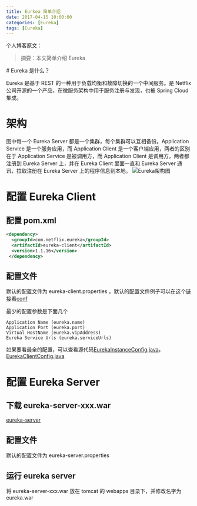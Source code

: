 ```yaml
---
title: Eurkea 简单介绍
date: 2017-04-15 10:00:00
categories: [Eureka]
tags: [Eureka]
---
```


个人博客原文：[]()

> 摘要：本文简单介绍 Eureka

​# Eureka 是什么？

Eureka 是基于 REST 的一种用于负载均衡和故障切换的一个中间服务。是 Netflix 公司开源的一个产品，在微服务架构中用于服务注册与发现，也被 Spring Cloud 集成。

# 架构

图中每一个 Eureka Server 都是一个集群，每个集群可以互相备份。Application Service 是一个服务应用，而 Application Client 是一个客户端应用，两者的区别在于 Application Service 是被调用方，而 Application Client 是调用方，两者都注册到 Eureka Server 上，并在 Eureka Client 里面一直和 Eureka Server 通讯，拉取注册在 Eureka Server 上的程序信息到本地。
![Eureka架构图](https://1csh1.github.io/img/eureka-introduce/eureka-introduce01.png)

# 配置 Eureka Client

## 配置 pom.xml

```xml
<dependency>
  <groupId>com.netflix.eureka</groupId>
  <artifactId>eureka-client</artifactId>
  <version>1.1.16</version>
 </dependency>
```

## 配置文件

默认的配置文件为 eureka-client.properties 。默认的配置文件例子可以在这个链接看[conf](https://github.com/Netflix/eureka/tree/master/eureka-examples/conf)

最少的配置参数是下面几个

```
Application Name (eureka.name)
Application Port (eureka.port)
Virtual HostName (eureka.vipAddress)
Eureka Service Urls (eureka.serviceUrls)
```
如果要看最全的配置，可以查看源代码[EurekaInstanceConfig.java](https://github.com/Netflix/eureka/blob/master/eureka-client/src/main/java/com/netflix/appinfo/EurekaInstanceConfig.java)，[EurekaClientConfig.java](https://github.com/Netflix/eureka/blob/master/eureka-client/src/main/java/com/netflix/discovery/EurekaClientConfig.java)

# 配置 Eureka Server

## 下载 eureka-server-xxx.war

[eureka-server](http://search.maven.org/#search%7Cga%7C1%7Ceureka-server)

## 配置文件

默认的配置文件为 eureka-server.properties

## 运行 eureka server
将 eureka-server-xxx.war 放在 tomcat 的 webapps 目录下，并修改名字为 eureka.war



